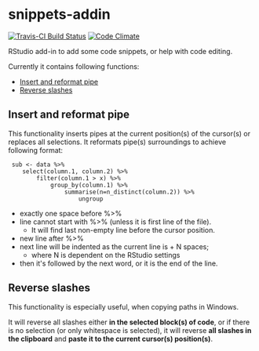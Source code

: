 snippets-addin
==============

[![Travis-CI Build Status](https://api.travis-ci.org/sfr/RStudio-Addin-Snippets.svg?branch=master)](https://api.travis-ci.org/sfr/RStudio-Addin-Snippets.svg?branch=master)
[![Code Climate](https://codeclimate.com/github/sfr/RStudio-Addin-Snippets/badges/gpa.svg)](https://codeclimate.com/github/sfr/RStudio-Addin-Snippets)

RStudio add-in to add some code snippets, or help with code editing.

Currently it contains following functions:

* [Insert and reformat pipe](#insert-and-reformat-pipe)
* [Reverse slashes](#reverse-slashes)

Insert and reformat pipe
------------------------

This functionality inserts pipes at the current position(s) of the cursor(s)
or replaces all selections. It reformats pipe(s) surroundings to achieve
following format:

```{r}
 sub <- data %>%
    select(column.1, column.2) %>%
        filter(column.1 > x) %>%
            group_by(column.1) %>%
                summarise(n=n_distinct(column.2)) %>%
                    ungroup
```

* exactly one space before %>%
* line cannot start with %>% (unless it is first line of the file).
  * It will find last non-empty line before the cursor position.
* new line after %>%
* next line will be indented as the current line is + N spaces;
  * where N is dependent on the RStudio settings
* then it's followed by the next word, or it is the end of the line.

Reverse slashes
---------------

This functionality is especially useful, when copying paths in Windows.

It will reverse all slashes either __in the selected block(s) of code__,
or if there is no selection (or only whitespace is selected), it will reverse
__all slashes in the clipboard__ and __paste it to the current cursor(s) position(s)__.
